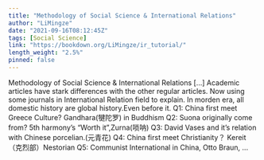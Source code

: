 ```yaml
---
title: "Methodology of Social Science & International Relations"
author: "LiMingze"
date: "2021-09-16T08:12:45Z"
tags: [Social Science]
link: "https://bookdown.org/LiMingze/ir_tutorial/"
length_weight: "2.5%"
pinned: false
---
```


Methodology of Social Science & International Relations [...] Academic articles have stark differences with the other regular articles. Now using some journals in International Relation field to explain. In morden era, all domestic history are global history.Even before it.
Q1: China first meet Greece Culture? Gandhara(犍陀罗) in Buddhism
Q2: Suona originally come from? 5th harmony’s “Worth it”,Zurna(唢呐)
Q3: David Vases and it’s relation with Chinese porcelian.(元青花)
Q4: China first meet Christianity？ Kereit（克烈部）Nestorian
Q5: Communist International in China, Otto Braun, ...
